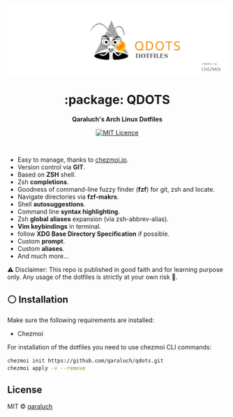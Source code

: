 <p align="center">
  <img src="https://raw.githubusercontent.com/qaraluch/qdots/master/.pictures/qdots-logo.jpg" alt="qdots logo" width="880" />
</p>

<h1 align="center">:package: QDOTS</h1>

<p align="center">
 <b>Qaraluch's Arch Linux Dotfiles</b>
</p>

<p align="center">
   <a href="https://opensource.org/licenses/mit-license.php">
    <img alt="MIT Licence" src="https://badges.frapsoft.com/os/mit/mit.svg?v=103" />
  </a>
</p>

<br />

- Easy to manage, thanks to [chezmoi.io](https://www.chezmoi.io/).
- Version control via **GIT**.
- Based on **ZSH** shell.
- Zsh **completions**.
- Goodness of command-line fuzzy finder (**fzf**) for git, zsh and locate.
- Navigate directories via **fzf-makrs**.
- Shell **autosuggestions**.
- Command line **syntax highlighting**.
- Zsh **global aliases** expansion (via zsh-abbrev-alias).
- **Vim keybindings** in terminal.
- follow **XDG Base Directory Specification** if possible.
- Custom **prompt**.
- Custom **aliases**.
- And much more...

:warning: Disclaimer:
This repo is published in good faith and for learning purpose only. Any usage of the dotfiles is strictly at your own risk :see_no_evil:.

## :white_circle: Installation

Make sure the following requirements are installed:

- Chezmoi

For installation of the dotfiles you need to use chezmoi CLI commands:

```sh
chezmoi init https://github.com/qaraluch/qdots.git
chezmoi apply -v --remove
```

## License

MIT © [qaraluch](https://github.com/qaraluch)
